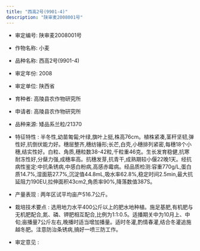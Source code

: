 ```yaml
---
title: "西高2号(9901-4)"
description: "陕审麦2008001号"
---
```

* 审定编号:  陕审麦2008001号

*  作物名称:  小麦

*  品种名称:  西高2号(9901-4)

*  审定年份:  2008

*  审定单位:  陕西省

* 育种者:  高陵县农作物研究所

*  申请者:  高陵县农作物研究所

*  品种来源:  矮品系兰粒/21370

*  特征特性 : 
半冬性,幼苗匍匐;叶绿,旗叶上挺,株高76cm。植株紧凑,茎秆坚韧,弹性好,抗倒伏能力好。穗层整齐,穗纺锤形;长芒,白壳,小穗排列紧密,每穗18个小穗,结实性好。白粒、角质,穗粒数38-42粒,千粒重46克。生长发育稳健,抗寒耐冻性好,分蘖力强,成穗率高。抗穗发芽,抗青干,成熟期较小偃22晚1天。经抗病性鉴定:中抗条锈病,中感白粉病,高感赤霉病。经品质检测:容重770g/L,蛋白质14.7%,湿面筋27.7%,沉淀值44.8mL,吸水率62.8%,稳定时间2.5min,最大抗延阻力190EU,拉伸面积43cm2,角质率90%,降落数值387S。
 
*  产量表现 : 
两年区试平均亩产516.7公斤。

*  栽培技术要点 : 
选用地力水平400公斤以上的肥水地种植。施足基肥,有机肥与无机肥配合,氮、磷、钾肥相互配合,比例为1:1:0.5。适播期关中为10月上、中旬;亩播量7公斤左右,晚播时适当增加播量。适时冬灌,酌情春灌,结合冬灌追施越冬肥。注意防治条锈病,搞好一喷三防工作。

*  审定意见 : 

